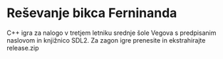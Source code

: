 # Reševanje bikca Ferninanda

C++ igra za nalogo v tretjem letniku srednje šole Vegova s predpisanim naslovom in knjižnico SDL2.
Za zagon igre prenesite in ekstrahirajte release.zip